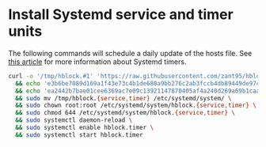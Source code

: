 # Install Systemd service and timer units
The following commands will schedule a daily update of the hosts file. See [this article](https://wiki.archlinux.org/index.php/Systemd/Timers) for more information about Systemd timers.

```sh
curl -o '/tmp/hblock.#1' 'https://raw.githubusercontent.com/zant95/hblock/v1.2.4/resources/systemd/hblock.{service,timer}' \
  && echo 'e3b6be7089d169a1f43e73c4b1de680a9bb276c2ab3fccb4db89449de97c3741  /tmp/hblock.service' | shasum -c \
  && echo 'ea2442b7bae01cee6369ac7e09c13921147870405af4a240d269a69b1caa9efe  /tmp/hblock.timer' | shasum -c \
  && sudo mv /tmp/hblock.{service,timer} /etc/systemd/system/ \
  && sudo chown root:root /etc/systemd/system/hblock.{service,timer} \
  && sudo chmod 644 /etc/systemd/system/hblock.{service,timer} \
  && sudo systemctl daemon-reload \
  && sudo systemctl enable hblock.timer \
  && sudo systemctl start hblock.timer
```
